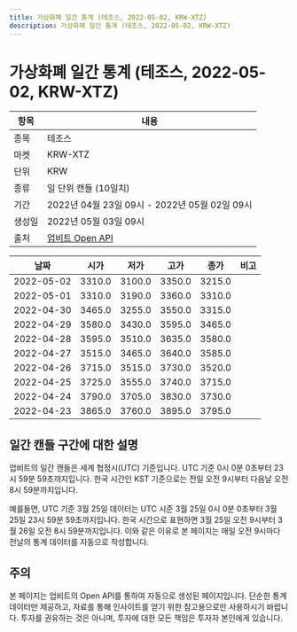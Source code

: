 ```yaml
---
title: 가상화폐 일간 통계 (테조스, 2022-05-02, KRW-XTZ)
description: 가상화폐 일간 통계 (테조스, 2022-05-02, KRW-XTZ)
---
```



가상화폐 일간 통계 (테조스, 2022-05-02, KRW-XTZ)
===

|항목|내용|
|--|--|
|종목|테조스|
|마켓|KRW-XTZ|
|단위|KRW|
|종류|일 단위 캔들 (10일치)|
|기간|2022년 04월 23일 09시 - 2022년 05월 02일 09시|
|생성일|2022년 05월 03일 09시|
|출처|[업비트 Open API](https://docs.upbit.com)|


|날짜|시가|저가|고가|종가|비고|
|--|--|--|--|--|--|
|2022-05-02|3310.0|3100.0|3350.0|3215.0|    |
|2022-05-01|3310.0|3190.0|3360.0|3310.0|    |
|2022-04-30|3465.0|3255.0|3550.0|3315.0|    |
|2022-04-29|3580.0|3430.0|3595.0|3465.0|    |
|2022-04-28|3595.0|3510.0|3635.0|3580.0|    |
|2022-04-27|3515.0|3465.0|3640.0|3585.0|    |
|2022-04-26|3715.0|3515.0|3730.0|3520.0|    |
|2022-04-25|3725.0|3555.0|3740.0|3715.0|    |
|2022-04-24|3790.0|3705.0|3830.0|3730.0|    |
|2022-04-23|3865.0|3760.0|3895.0|3795.0|    |


일간 캔들 구간에 대한 설명
---


업비트의 일간 캔들은 세계 협정시(UTC) 기준입니다. 
UTC 기준 0시 0분 0초부터 23시 59분 59초까지입니다. 
한국 시간인 KST 기준으로는 전일 오전 9시부터 다음날 오전 8시 59분까지입니다. 


예를들면, UTC 기준 3월 25일 데이터는 UTC 시준 3월 25일 0시 0분 0초부터 3월 25일 23시 59분 59초까지입니다. 
한국 시간으로 표현하면 3월 25일 오전 9시부터 3월 26일 오전 8시 59분까지입니다. 
이와 같은 이유로 본 페이지는 매일 오전 9시마다 전날의 통계 데이터를 자동으로 작성합니다. 


주의
---


본 페이지는 업비트의 Open API를 통하여 자동으로 생성된 페이지입니다. 
단순한 통계 데이터만 제공하고, 자료를 통해 인사이트를 얻기 위한 참고용으로만 사용하시기 바랍니다. 
투자를 권유하는 것은 아니며, 투자에 대한 모든 책임은 투자자 본인에게 있습니다. 
